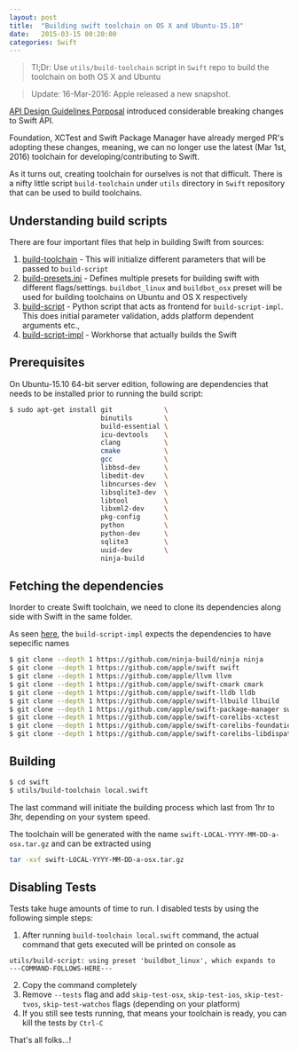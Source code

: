 ```yaml
---
layout: post
title:  "Building swift toolchain on OS X and Ubuntu-15.10"
date:   2015-03-15 00:20:00
categories: Swift
---
```


> Tl;Dr: Use `utils/build-toolchain` script in `Swift` repo to build the toolchain on both OS X and Ubuntu

> Update: 16-Mar-2016: Apple released a new snapshot. 


[API Design Guidelines Porposal](https://github.com/apple/swift-evolution/blob/master/proposals/0023-api-guidelines.md) introduced considerable breaking changes to Swift API.

Foundation, XCTest and Swift Package Manager have already merged PR's adopting these changes, meaning, we can no longer use the latest (Mar 1st, 2016) toolchain for developing/contributing to Swift.

As it turns out, creating toolchain for ourselves is not that difficult. There is a nifty little script `build-toolchain` under `utils` directory in `Swift` repository that can be used to build toolchains.

## Understanding build scripts

There are four important files that help in building Swift from sources:

1. [build-toolchain](https://github.com/apple/swift/blob/e1ad6d80ee4e5aeb77c6c39e221f9f10f41e8056/utils/build-toolchain) - This will initialize different parameters that will be passed to `build-script`
2. [build-presets.ini](https://github.com/apple/swift/blob/e1ad6d80ee4e5aeb77c6c39e221f9f10f41e8056/utils/build-presets.ini) - Defines multiple presets for building swift with different flags/settings. `buildbot_linux` and `buildbot_osx` preset will be used for building toolchains on Ubuntu and OS X respectively
3. [build-script](https://github.com/apple/swift/blob/e1ad6d80ee4e5aeb77c6c39e221f9f10f41e8056/utils/build-script) - Python script that acts as frontend for `build-script-impl`. This does initial parameter validation, adds platform dependent arguments etc.,
4. [build-script-impl](https://github.com/apple/swift/blob/e1ad6d80ee4e5aeb77c6c39e221f9f10f41e8056/utils/build-script-impl) - Workhorse that actually builds the Swift

## Prerequisites

On Ubuntu-15.10 64-bit server edition, following are dependencies that needs to be installed prior to running the build script:

```bash
$ sudo apt-get install git             \ 
                       binutils        \ 
                       build-essential \ 
                       icu-devtools    \
                       clang           \ 
                       cmake           \ 
                       gcc             \ 
                       libbsd-dev      \ 
                       libedit-dev     \ 
                       libncurses-dev  \ 
                       libsqlite3-dev  \
                       libtool         \ 
                       libxml2-dev     \ 
                       pkg-config      \ 
                       python          \ 
                       python-dev      \ 
                       sqlite3         \ 
                       uuid-dev        \ 
                       ninja-build
```

## Fetching the dependencies

Inorder to create Swift toolchain, we need to clone its dependencies along side with Swift in the same folder.

As seen [here](https://github.com/apple/swift/blob/e1ad6d80ee4e5aeb77c6c39e221f9f10f41e8056/utils/build-script-impl#L925), the `build-script-impl` expects the dependencies to have sepecific names

```bash
$ git clone --depth 1 https://github.com/ninja-build/ninja ninja
$ git clone --depth 1 https://github.com/apple/swift swift
$ git clone --depth 1 https://github.com/apple/llvm llvm
$ git clone --depth 1 https://github.com/apple/swift-cmark cmark
$ git clone --depth 1 https://github.com/apple/swift-lldb lldb
$ git clone --depth 1 https://github.com/apple/swift-llbuild llbuild
$ git clone --depth 1 https://github.com/apple/swift-package-manager swiftpm
$ git clone --depth 1 https://github.com/apple/swift-corelibs-xctest
$ git clone --depth 1 https://github.com/apple/swift-corelibs-foundation
$ git clone --depth 1 https://github.com/apple/swift-corelibs-libdispatch
```

## Building

```bash
$ cd swift
$ utils/build-toolchain local.swift
```

The last command will initiate the building process which last from 1hr to 3hr, depending on your system speed.

The toolchain will be generated with the name `swift-LOCAL-YYYY-MM-DD-a-osx.tar.gz` and can be extracted using 

```bash
tar -xvf swift-LOCAL-YYYY-MM-DD-a-osx.tar.gz
```

## Disabling Tests

Tests take huge amounts of time to run. I disabled tests by using the following simple steps:

1. After running `build-toolchain local.swift` command, the actual command that gets executed will be printed on console as 
```
utils/build-script: using preset 'buildbot_linux', which expands to 
---COMMAND-FOLLOWS-HERE---
```
2. Copy the command completely
3. Remove `--tests` flag and add `skip-test-osx`, `skip-test-ios`, `skip-test-tvos`, `skip-test-watchos` flags (depending on your platform)
4. If you still see tests running, that means your toolchain is ready, you can kill the tests by `Ctrl-C`


That's all folks...!
